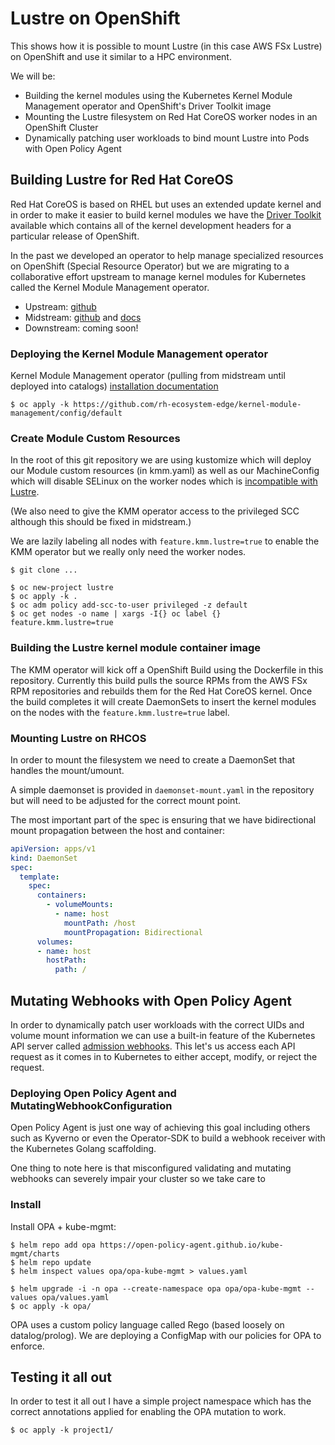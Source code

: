 # Lustre on OpenShift

This shows how it is possible to mount Lustre (in this case AWS FSx Lustre) on
OpenShift and use it similar to a HPC environment.

We will be:

- Building the kernel modules using the Kubernetes Kernel Module Management operator
and OpenShift's Driver Toolkit image
- Mounting the Lustre filesystem on Red Hat CoreOS worker nodes in an OpenShift Cluster
- Dynamically patching user workloads to bind mount Lustre into Pods with Open Policy Agent

## Building Lustre for Red Hat CoreOS

Red Hat CoreOS is based on RHEL but uses an extended update kernel and in order to make
it easier to build kernel modules we have the [Driver Toolkit](https://docs.openshift.com/container-platform/4.12/hardware_enablement/he-driver-toolkit.html) available which contains
all of the kernel development headers for a particular release of OpenShift.

In the past we developed an operator to help manage specialized resources on OpenShift
(Special Resource Operator) but we are migrating to a collaborative effort upstream to
manage kernel modules for Kubernetes called the Kernel Module Management operator.

* Upstream: [github](https://github.com/kubernetes-sigs/kernel-module-management)
* Midstream: [github](https://github.com/rh-ecosystem-edge/kernel-module-management) and [docs](https://openshift-kmm.netlify.app/)
* Downstream: coming soon!

### Deploying the Kernel Module Management operator

Kernel Module Management operator (pulling from midstream until deployed into catalogs) [installation documentation](https://github.com/rh-ecosystem-edge/kernel-module-management/blob/main/docs/mkdocs/documentation/install.md)

```
$ oc apply -k https://github.com/rh-ecosystem-edge/kernel-module-management/config/default
```

### Create Module Custom Resources

In the root of this git repository we are using kustomize which will deploy our Module custom resources (in kmm.yaml)
as well as our MachineConfig which will disable SELinux on the worker nodes which is [incompatible with Lustre](https://access.redhat.com/solutions/31981).

(We also need to give the KMM operator access to the privileged SCC although this should be fixed in midstream.)

We are lazily labeling all nodes with `feature.kmm.lustre=true` to enable the KMM operator but we really only
need the worker nodes.

```
$ git clone ...

$ oc new-project lustre
$ oc apply -k .
$ oc adm policy add-scc-to-user privileged -z default
$ oc get nodes -o name | xargs -I{} oc label {} feature.kmm.lustre=true
```

### Building the Lustre kernel module container image

The KMM operator will kick off a OpenShift Build using the Dockerfile in this repository. Currently this build pulls
the source RPMs from the AWS FSx RPM repositories and rebuilds them for the Red Hat CoreOS kernel. Once the build
completes it will create DaemonSets to insert the kernel modules on the nodes with the `feature.kmm.lustre=true` label.

### Mounting Lustre on RHCOS

In order to mount the filesystem we need to create a DaemonSet that handles the mount/umount.

A simple daemonset is provided in `daemonset-mount.yaml` in the repository but will need to be adjusted for the correct
mount point.

The most important part of the spec is ensuring that we have bidirectional mount propagation between the host and container:

```yaml
apiVersion: apps/v1
kind: DaemonSet
spec:
  template:
    spec:
      containers:
        - volumeMounts:
          - name: host
            mountPath: /host
            mountPropagation: Bidirectional
      volumes:
      - name: host
        hostPath:
          path: /
```

## Mutating Webhooks with Open Policy Agent

In order to dynamically patch user workloads with the correct UIDs and volume mount information
we can use a built-in feature of the Kubernetes API server called [admission webhooks](https://kubernetes.io/docs/reference/access-authn-authz/extensible-admission-controllers/).
This let's us access each API request as it comes in to Kubernetes to either accept,
modify, or reject the request.

### Deploying Open Policy Agent and MutatingWebhookConfiguration

Open Policy Agent is just one way of achieving this goal including others such as Kyverno or even the Operator-SDK to
build a webhook receiver with the Kubernetes Golang scaffolding.

One thing to note here is that misconfigured validating and mutating webhooks can severely impair your cluster so we
take care to 

### Install

Install OPA + kube-mgmt:

```
$ helm repo add opa https://open-policy-agent.github.io/kube-mgmt/charts
$ helm repo update
$ helm inspect values opa/opa-kube-mgmt > values.yaml

$ helm upgrade -i -n opa --create-namespace opa opa/opa-kube-mgmt --values opa/values.yaml
$ oc apply -k opa/
```

OPA uses a custom policy language called Rego (based loosely on datalog/prolog). We are deploying a ConfigMap with our
policies for OPA to enforce.

## Testing it all out

In order to test it all out I have a simple project namespace which has the correct annotations applied for enabling
the OPA mutation to work.

```
$ oc apply -k project1/
```
